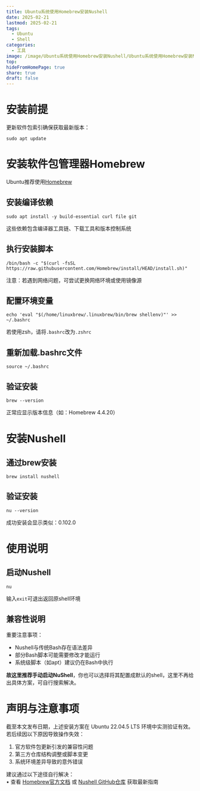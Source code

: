 ```yaml
---
title: Ubuntu系统使用Homebrew安装Nushell
date: 2025-02-21
lastmod: 2025-02-21
tags:
  - Ubuntu
  - Shell
categories:
  - 工具
image: /image/Ubuntu系统使用Homebrew安装Nushell/Ubuntu系统使用Homebrew安装Nushell.jpg
top: 
hideFromHomePage: true
share: true
draft: false
---
```


# 安装前提

更新软件包索引确保获取最新版本：
```Shell
sudo apt update
```
# 安装软件包管理器Homebrew

Ubuntu推荐使用[Homebrew](https://brew.sh/)
## 安装编译依赖
```Shell
sudo apt install -y build-essential curl file git
```
这些依赖包含编译器工具链、下载工具和版本控制系统
## 执行安装脚本
```Shell
/bin/bash -c "$(curl -fsSL https://raw.githubusercontent.com/Homebrew/install/HEAD/install.sh)"
```
注意：若遇到网络问题，可尝试更换网络环境或使用镜像源
## 配置环境变量
```Shell
echo 'eval "$(/home/linuxbrew/.linuxbrew/bin/brew shellenv)"' >> ~/.bashrc
```
若使用zsh，请将`.bashrc`改为`.zshrc`
## 重新加载.bashrc文件
```Shell
source ~/.bashrc
```
## 验证安装
```Shell
brew --version
```
正常应显示版本信息（如：Homebrew 4.4.20）
# 安装Nushell
## 通过brew安装
```Shell
brew install nushell
```
## 验证安装
```Shell
nu --version
```
成功安装会显示类似：0.102.0
# 使用说明
## 启动Nushell
```Shell
nu
```
输入`exit`可退出返回原shell环境
## 兼容性说明
重要注意事项：

- Nushell与传统Bash存在语法差异
- 部分Bash脚本可能需要修改才能运行
- 系统级脚本（如apt）建议仍在Bash中执行

**故这里推荐手动启动NuShell**，你也可以选择将其配置成默认的shell，这里不再给出具体方案，可自行搜索解决。

# 声明与注意事项
截至本文发布日期，上述安装方案在 Ubuntu 22.04.5 LTS 环境中实测验证有效。若后续因以下原因导致操作失效：

1. 官方软件包更新引发的兼容性问题
2. 第三方仓库结构调整或脚本变更
3. 系统环境差异导致的意外错误

建议通过以下途径自行解决：  
• 查看 [Homebrew官方文档](https://brew.sh/) 或 [Nushell GitHub仓库](https://github.com/nushell/nushell) 获取最新指南